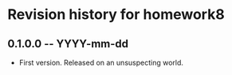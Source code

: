 # Revision history for homework8

## 0.1.0.0 -- YYYY-mm-dd

* First version. Released on an unsuspecting world.

